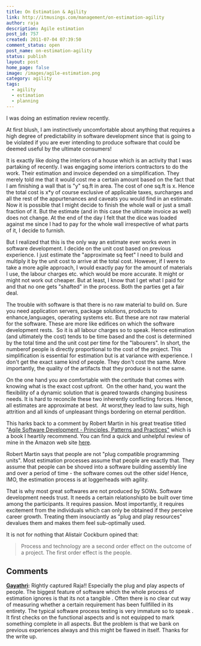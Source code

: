 ```yaml
---
title: On Estimation & Agility
link: http://itmusings.com/management/on-estimation-agility
author: raja
description: Agile estimation
post_id: 757
created: 2011-07-04 07:39:50
comment_status: open
post_name: on-estimation-agility
status: publish
layout: post
home_page: false
image: /images/agile-estimation.png
category: agility
tags:
  - agility
  - estimation
  - planning
---
```



I was doing an estimation review recently.

At first blush, I am instinctively uncomfortable about anything that requires a high degree of predictability in software development since that is going to be violated if you are ever intending to produce software that could be deemed useful by the ultimate consumers!

It is exactly like doing the interiors of a house which is an activity that I was partaking of recently. I was engaging some interiors contractors to do the work. Their estimation and invoice depended on a simplification. They merely told me that it would cost me a certain amount based on the fact that I am finishing a wall that is "y" sq.ft in area. The cost of one sq.ft is x. Hence the total cost is x*y of course exclusive of applicable taxes, surcharges and all the rest of the appurtenances and caveats you would find in an estimate. Now it is possible that I might decide to finish the whole wall or just a small fraction of it. But the estimate (and in this case the ultimate invoice as well) does not change. At the end of the day I felt that the dice was loaded against me since I had to pay for the whole wall irrespective of what parts of it, I decide to furnish.

But I realized that this is the only way an estimate ever works even in software development. I decide on the unit cost based on previous experience. I just estimate the "approximate sq feet" I need to build and multiply it by the unit cost to arrive at the total cost. However, if I were to take a more agile approach, I would exactly pay for the amount of materials I use, the labour charges etc. which would be more accurate. It might or might not work out cheaper. But at least, I know that I get what I paid for and that no one gets "shafted" in the process. Both the parties get a fair deal.

The trouble with software is that there is no raw material to build on. Sure you need application servers, package solutions, products to enhance,languages, operating systems etc. But these are not raw material for the software. These are more like edifices on which the software development rests.  So it is all labour charges so to speak. Hence estimation (and ultimately the cost) tends to be time based and the cost is determined by the total time and the unit cost per time for the "labourers". In short, the numberof people is directly proportional to the cost of the project. This simplification is essential for estimation but is at variance with experience. I don't get the exact same kind of people. They don't cost the same. More importantly, the quality of the artifacts that they produce is not the same.

On the one hand you are comfortable with the certitude that comes with knowing what is the exact cost upfront.  On the other hand, you want the flexibility of a dynamic solution that is geared towards changing business needs. It is hard to reconcile these two inherently conflicting forces. Hence, all estimates are approximate at best.  At worst,they lead to law suits, high attrition and all kinds of unpleasant things bordering on eternal perdition.

This harks back to a comment by Robert Martin in his great treatise titled "[Agile Software Development - Principles, Patterns and Practices"](http://www.amazon.com/Software-Development-Principles-Patterns-Practices/dp/0135974445) which is a book I heartily recommend. You can find a quick and unhelpful review of mine in the Amazon web site [here](http://www.amazon.com/review/R37SYCKQ91FCOK/ref=cm_cr_rdp_perm).

Robert Martin says that people are not "plug compatible programming units". Most estimation processes assume that people are exactly that. They assume that people can be shoved into a software building assembly line and over a period of time - the software comes out the other side! Hence, IMO, the estimation process is at loggerheads with agility.

That is why most great softwares are not produced by SOWs. Software development needs trust. It needs a certain relationshipto be built over time among the participants. It requires passion. Most importantly, it requires excitement from the individuals which can only be obtained if they perceive career growth. Treating them insouciantly as "plug and play resources" devalues them and makes them feel sub-optimally used.

It is not for nothing that Alistair Cockburn opined that:

> Process and technology are a second order effect on the outcome of a project. The first order effect is the people.

## Comments

**[Gayathri](#2128 "2012-09-24 06:12:52"):** Rightly captured Raja!! Especially the plug and play aspects of people. The biggest feature of software which the whole process of estimation ignores is that its not a tangible . Often there is no clear cut way of measuring whether a certain requirement has been fullfilled in its entirety. The typical software process testing is very immature so to speak . It first checks on the functional aspects and is not equipped to mark something complete in all aspects. But the problem is that we bank on previous experiences always and this might be flawed in itself. Thanks for the write up.

